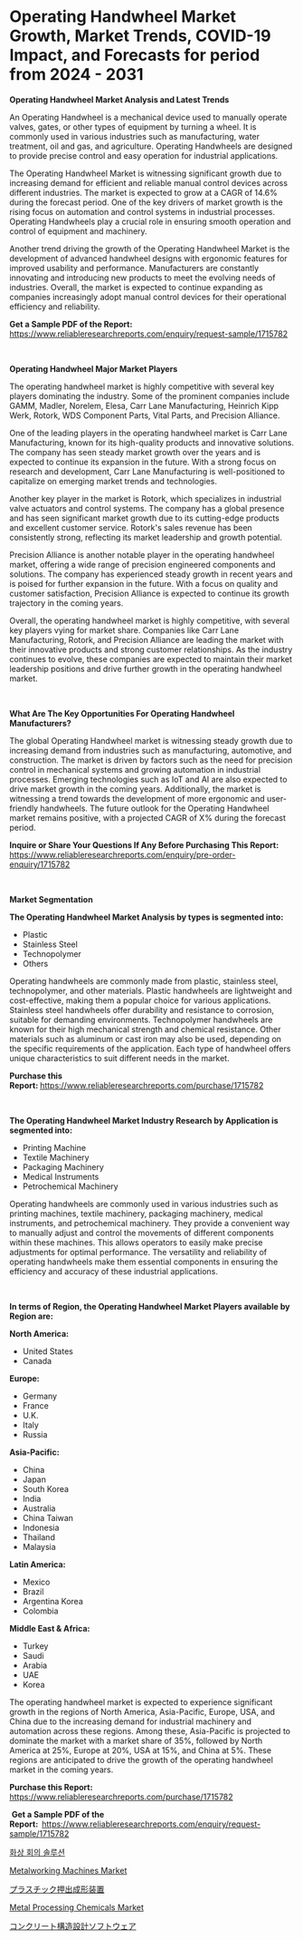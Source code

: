 <p><h1>Operating Handwheel Market Growth, Market Trends, COVID-19 Impact, and Forecasts for period from 2024 - 2031</h1></p><p><strong>Operating Handwheel Market Analysis and Latest Trends</strong></p>
<p><p>An Operating Handwheel is a mechanical device used to manually operate valves, gates, or other types of equipment by turning a wheel. It is commonly used in various industries such as manufacturing, water treatment, oil and gas, and agriculture. Operating Handwheels are designed to provide precise control and easy operation for industrial applications.</p><p>The Operating Handwheel Market is witnessing significant growth due to increasing demand for efficient and reliable manual control devices across different industries. The market is expected to grow at a CAGR of 14.6% during the forecast period. One of the key drivers of market growth is the rising focus on automation and control systems in industrial processes. Operating Handwheels play a crucial role in ensuring smooth operation and control of equipment and machinery.</p><p>Another trend driving the growth of the Operating Handwheel Market is the development of advanced handwheel designs with ergonomic features for improved usability and performance. Manufacturers are constantly innovating and introducing new products to meet the evolving needs of industries. Overall, the market is expected to continue expanding as companies increasingly adopt manual control devices for their operational efficiency and reliability.</p></p>
<p><strong>Get a Sample PDF of the Report:&nbsp;</strong> <a href="https://www.reliableresearchreports.com/enquiry/request-sample/1715782">https://www.reliableresearchreports.com/enquiry/request-sample/1715782</a></p>
<p>&nbsp;</p>
<p><strong>Operating Handwheel Major Market Players</strong></p>
<p><p>The operating handwheel market is highly competitive with several key players dominating the industry. Some of the prominent companies include GAMM, Madler, Norelem, Elesa, Carr Lane Manufacturing, Heinrich Kipp Werk, Rotork, WDS Component Parts, Vital Parts, and Precision Alliance.</p><p>One of the leading players in the operating handwheel market is Carr Lane Manufacturing, known for its high-quality products and innovative solutions. The company has seen steady market growth over the years and is expected to continue its expansion in the future. With a strong focus on research and development, Carr Lane Manufacturing is well-positioned to capitalize on emerging market trends and technologies.</p><p>Another key player in the market is Rotork, which specializes in industrial valve actuators and control systems. The company has a global presence and has seen significant market growth due to its cutting-edge products and excellent customer service. Rotork's sales revenue has been consistently strong, reflecting its market leadership and growth potential.</p><p>Precision Alliance is another notable player in the operating handwheel market, offering a wide range of precision engineered components and solutions. The company has experienced steady growth in recent years and is poised for further expansion in the future. With a focus on quality and customer satisfaction, Precision Alliance is expected to continue its growth trajectory in the coming years.</p><p>Overall, the operating handwheel market is highly competitive, with several key players vying for market share. Companies like Carr Lane Manufacturing, Rotork, and Precision Alliance are leading the market with their innovative products and strong customer relationships. As the industry continues to evolve, these companies are expected to maintain their market leadership positions and drive further growth in the operating handwheel market.</p></p>
<p>&nbsp;</p>
<p><strong>What Are The Key Opportunities For Operating Handwheel Manufacturers?</strong></p>
<p><p>The global Operating Handwheel market is witnessing steady growth due to increasing demand from industries such as manufacturing, automotive, and construction. The market is driven by factors such as the need for precision control in mechanical systems and growing automation in industrial processes. Emerging technologies such as IoT and AI are also expected to drive market growth in the coming years. Additionally, the market is witnessing a trend towards the development of more ergonomic and user-friendly handwheels. The future outlook for the Operating Handwheel market remains positive, with a projected CAGR of X% during the forecast period.</p></p>
<p><strong>Inquire or Share Your Questions If Any Before Purchasing This Report:</strong> <a href="https://www.reliableresearchreports.com/enquiry/pre-order-enquiry/1715782">https://www.reliableresearchreports.com/enquiry/pre-order-enquiry/1715782</a></p>
<p>&nbsp;</p>
<p><strong>Market Segmentation</strong></p>
<p><strong>The Operating Handwheel Market Analysis by types is segmented into:</strong></p>
<p><ul><li>Plastic</li><li>Stainless Steel</li><li>Technopolymer</li><li>Others</li></ul></p>
<p><p>Operating handwheels are commonly made from plastic, stainless steel, technopolymer, and other materials. Plastic handwheels are lightweight and cost-effective, making them a popular choice for various applications. Stainless steel handwheels offer durability and resistance to corrosion, suitable for demanding environments. Technopolymer handwheels are known for their high mechanical strength and chemical resistance. Other materials such as aluminum or cast iron may also be used, depending on the specific requirements of the application. Each type of handwheel offers unique characteristics to suit different needs in the market.</p></p>
<p><strong>Purchase this Report:&nbsp;</strong><a href="https://www.reliableresearchreports.com/purchase/1715782">https://www.reliableresearchreports.com/purchase/1715782</a></p>
<p>&nbsp;</p>
<p><strong>The Operating Handwheel Market Industry Research by Application is segmented into:</strong></p>
<p><ul><li>Printing Machine</li><li>Textile Machinery</li><li>Packaging Machinery</li><li>Medical Instruments</li><li>Petrochemical Machinery</li></ul></p>
<p><p>Operating handwheels are commonly used in various industries such as printing machines, textile machinery, packaging machinery, medical instruments, and petrochemical machinery. They provide a convenient way to manually adjust and control the movements of different components within these machines. This allows operators to easily make precise adjustments for optimal performance. The versatility and reliability of operating handwheels make them essential components in ensuring the efficiency and accuracy of these industrial applications.</p></p>
<p>&nbsp;</p>
<p><strong>In terms of Region, the Operating Handwheel Market Players available by Region are:</strong></p>
<p>
    <p> <strong> North America: </strong>
        <ul>
            <li>United States</li>
            <li>Canada</li>
        </ul>
        </p> 
    <p> <strong> Europe: </strong>
        <ul>
            <li>Germany</li>
            <li>France</li>
            <li>U.K.</li>
            <li>Italy</li>
            <li>Russia</li>
        </ul>
        </p> 
    <p> <strong> Asia-Pacific: </strong>
        <ul>
            <li>China</li>
            <li>Japan</li>
            <li>South Korea</li>
            <li>India</li>
            <li>Australia</li>
            <li>China Taiwan</li>
            <li>Indonesia</li>
            <li>Thailand</li>
            <li>Malaysia</li>
        </ul>
        </p> 
    <p> <strong> Latin America: </strong>
        <ul>
            <li>Mexico</li>
            <li>Brazil</li>
            <li>Argentina Korea</li>
            <li>Colombia</li>
        </ul>
        </p> 
    <p> <strong> Middle East & Africa: </strong>
        <ul>
            <li>Turkey</li>
            <li>Saudi</li>
            <li>Arabia</li>
            <li>UAE</li>
            <li>Korea</li>
        </ul>
    </p>
    </p>
<p><p>The operating handwheel market is expected to experience significant growth in the regions of North America, Asia-Pacific, Europe, USA, and China due to the increasing demand for industrial machinery and automation across these regions. Among these, Asia-Pacific is projected to dominate the market with a market share of 35%, followed by North America at 25%, Europe at 20%, USA at 15%, and China at 5%. These regions are anticipated to drive the growth of the operating handwheel market in the coming years.</p></p>
<p><strong>Purchase this Report: </strong><a href="https://www.reliableresearchreports.com/purchase/1715782">https://www.reliableresearchreports.com/purchase/1715782</a></p>
<p>&nbsp;<strong>Get a Sample PDF of the Report:&nbsp;&nbsp;</strong><a href="https://www.reliableresearchreports.com/enquiry/request-sample/1715782">https://www.reliableresearchreports.com/enquiry/request-sample/1715782</a></p>
<p><strong></strong></p>
<p><p><a href="https://medium.com/@royross51/%EB%B9%84%EB%94%94%EC%98%A4%EC%BB%A8%ED%8D%BC%EB%9F%B0%EC%8B%B1-%EC%86%94%EB%A3%A8%EC%85%98-%EC%8B%9C%EC%9E%A5-%EC%8B%9C%EC%9E%A5-%EC%A0%90%EC%9C%A0%EC%9C%A8-%EC%8B%9C%EC%9E%A5-%EB%8F%99%ED%96%A5-%EB%B0%8F-%EB%AF%B8%EB%9E%98-%EC%84%B1%EC%9E%A5-%ED%83%90%EC%83%89-f291555aa943">화상 회의 솔루션</a></p><p><a href="https://metal-farmhouse-e95.notion.site/Metalworking-Machines-Market-Research-Report-Reveals-The-Latest-Trends-And-Opportunities-of-this-Mar-bcb84efbf2af4ad79d7dc1968dc668cc">Metalworking Machines Market</a></p><p><a href="https://medium.com/@jazminjones30/%E3%83%97%E3%83%A9%E3%82%B9%E3%83%81%E3%83%83%E3%82%AF%E6%8A%BC%E5%87%BA%E6%A9%9F%E5%B8%82%E5%A0%B4%E3%81%AE%E5%88%86%E6%9E%90-%E3%82%B0%E3%83%AD%E3%83%BC%E3%83%90%E3%83%AB%E7%94%A3%E6%A5%AD%E3%81%AE%E8%A6%8B%E9%80%9A%E3%81%97%E3%81%A8%E4%BA%88%E6%B8%AC-2024%E5%B9%B4%E3%81%8B%E3%82%892031%E5%B9%B4-84e0ffdcb7c2">プラスチック押出成形装置</a></p><p><a href="https://extreme-scabiosa-c81.notion.site/Metal-Processing-Chemicals-Market-Offers-Provide-Insightful-Data-for-the-Time-Period-from-2024-to-20-c962013896ca4932a125d66043b7a4a1">Metal Processing Chemicals Market</a></p><p><a href="https://medium.com/@jazminjones30/%E3%82%B3%E3%83%B3%E3%82%AF%E3%83%AA%E3%83%BC%E3%83%88%E6%A7%8B%E9%80%A0%E8%A8%AD%E8%A8%88%E3%82%BD%E3%83%95%E3%83%88%E3%82%A6%E3%82%A7%E3%82%A2%E5%B8%82%E5%A0%B4%E3%81%AE%E5%88%86%E6%9E%90%E3%81%A82031%E5%B9%B4%E3%81%BE%E3%81%A7%E3%81%AE%E6%9C%9F%E9%96%93%E3%81%AB%E4%BA%88%E6%B8%AC%E3%81%95%E3%82%8C%E3%82%8B%E8%A6%8F%E6%A8%A1-65b5096661f8">コンクリート構造設計ソフトウェア</a></p></p>